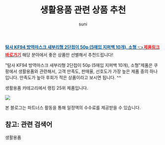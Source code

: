﻿---
layout: post
title:  "생활용품 관련 상품 추천" 
author: suni
categories: [ 선물 ]
tags: []
image: https://static.coupangcdn.com/image/retail/images/1676705060869810-0c0e0fb4-6e62-4037-bdfb-d8f977ced483.jpg 
description: "쿠팡에서 관련 상품으로 가장 고객 선호도가 높은 제품 중 하나입니다."
---
<a href="https://link.coupang.com/re/AFFSDP?lptag=AF5011742&pageKey=4869850477&itemId=6326081435&vendorItemId=73621504991&traceid=V0-113-d0a99d01a9e6ff62"><b><font color='#01579B'>탐사 KF94 방역마스크 새부리형 2단접이 50p (5매입 지퍼백 10개), 소형 </font></b>👈<b><font color='#f71919'> 제품링크 바로가기</font></b></a>
해당 분야에서 좋은 상품만 선별해서 추천드립니다!

"탐사 KF94 방역마스크 새부리형 2단접이 50p (5매입 지퍼백 10개), 소형"제품은 쿠팡에서 생활용품와 관련해서, 고객 만족도, 판매율, 선호도가 가장 높은 제품 중의 하나입니다.
만족도가 높아 후회가 적은 상품이라고 보시면 됩니다. ^^

생활용품 카테고리에서 랭킹  25위 제품입니다. 

<a href="https://link.coupang.com/re/AFFSDP?lptag=AF5011742&pageKey=4869850477&itemId=6326081435&vendorItemId=73621504991&traceid=V0-113-d0a99d01a9e6ff62"> <img src="https://static.coupangcdn.com/image/retail/images/1676705060869810-0c0e0fb4-6e62-4037-bdfb-d8f977ced483.jpg"></a>

본 블로그는 파트너스 활동을 통해 일정액의 수수료를 제공받을 수 있습니다.

## 참고: 관련 검색어    
생활용품